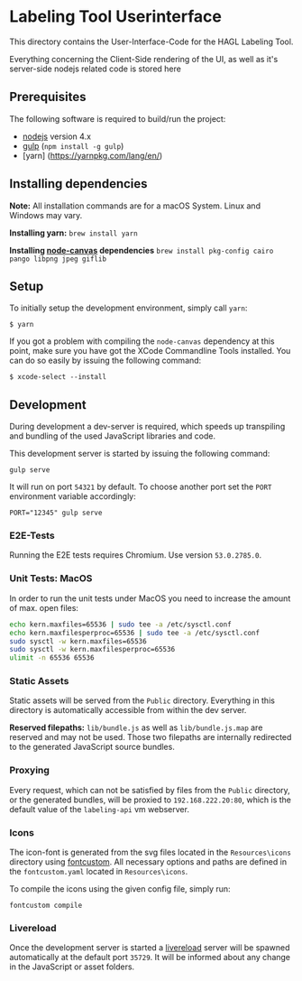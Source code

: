 # Labeling Tool Userinterface

This directory contains the User-Interface-Code for the HAGL Labeling Tool.

Everything concerning the Client-Side rendering of the UI, as well as it's server-side nodejs related code is stored here

## Prerequisites

The following software is required to build/run the project:

- [nodejs](https://nodejs.org) version 4.x
- [gulp](http://gulpjs.com/) (`npm install -g gulp`)
- [yarn] (https://yarnpkg.com/lang/en/)

## Installing dependencies

**Note:** All installation commands are for a macOS System. Linux and Windows may vary.

**Installing yarn:**
`brew install yarn`

**Installing [node-canvas](https://github.com/Automattic/node-canvas) dependencies**
`brew install pkg-config cairo pango libpng jpeg giflib`

## Setup

To initially setup the development environment, simply call `yarn`:

```shell
$ yarn
```

If you got a problem with compiling the `node-canvas` dependency at this point, make sure you
have got the XCode Commandline Tools installed. You can do so easily by issuing the following
command:

```
$ xcode-select --install
```


## Development

During development a dev-server is required, which speeds up transpiling and bundling of the used JavaScript libraries and code.

This development server is started by issuing the following command:

```shell
gulp serve
```

It will run on port `54321` by default. To choose another port set the `PORT` environment variable accordingly:

```shell
PORT="12345" gulp serve
```

### E2E-Tests
Running the E2E tests requires Chromium. Use version `53.0.2785.0`.

### Unit Tests: MacOS
In order to run the unit tests under MacOS you need to increase the amount of max. open files:
```bash
echo kern.maxfiles=65536 | sudo tee -a /etc/sysctl.conf
echo kern.maxfilesperproc=65536 | sudo tee -a /etc/sysctl.conf
sudo sysctl -w kern.maxfiles=65536
sudo sysctl -w kern.maxfilesperproc=65536
ulimit -n 65536 65536
```


### Static Assets

Static assets will be served from the `Public` directory. Everything in this directory is automatically accessible from within the dev server.

**Reserved filepaths:** `lib/bundle.js` as well as `lib/bundle.js.map` are reserved and may not be used. Those two filepaths are internally redirected to the generated JavaScript source bundles.

### Proxying

Every request, which can not be satisfied by files from the `Public` directory, or the generated bundles, will be proxied to `192.168.222.20:80`, which is the default value of the `labeling-api` vm webserver.

### Icons

The icon-font is generated from the svg files located in the `Resources\icons` directory using [fontcustom](https://github.com/FontCustom/fontcustom).
All necessary options and paths are defined in the `fontcustom.yaml` located in `Resources\icons`.

To compile the icons using the given config file, simply run:
```
fontcustom compile
```


### Livereload

Once the development server is started a [livereload](http://livereload.com/) server will be spawned automatically at the default port `35729`. It will be informed about any change in the JavaScript or asset folders.
